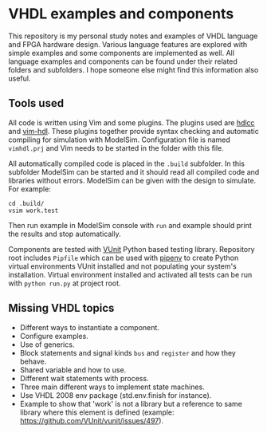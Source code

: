 # VHDL examples and components

This repository is my personal study notes and examples of VHDL language and
FPGA hardware design. Various language features are explored with simple
examples and some components are implemented as well. All language examples and
components can be found under their related folders and subfolders. I hope
someone else might find this information also useful.

## Tools used

All code is written using Vim and some plugins. The plugins used are [hdlcc](https://github.com/suoto/hdlcc) and
[vim-hdl](https://github.com/suoto/vim-hdl).  These plugins together provide
syntax checking and automatic compiling for simulation with ModelSim.
Configuration file is named `vimhdl.prj` and Vim needs to be started in the
folder with this file.

All automatically compiled code is placed in the `.build` subfolder. In this
subfolder ModelSim can be started and it should read all compiled code and
libraries without errors. ModelSim can be given with the design to simulate. For
example:
```
cd .build/
vsim work.test
```
Then run example in ModelSim console with `run` and example should print the
results and stop automatically.

Components are tested with [VUnit](https://vunit.github.io/) Python based
testing library.  Repository root includes `Pipfile` which can be used with
[pipenv](https://github.com/pypa/pipenv) to create Python virtual environments
VUnit installed and not populating your system's installation. Virtual environment
installed and activated all tests can be run with `python run.py` at project
root.

## Missing VHDL topics

* Different ways to instantiate a component.
* Configure examples.
* Use of generics.
* Block statements and signal kinds `bus` and `register` and how they behave.
* Shared variable and how to use.
* Different wait statements with process.
* Three main different ways to implement state machines.
* Use VHDL 2008 env package (std.env.finish for instance).
* Example to show that 'work' is not a library but a reference to same library
    where this element is defined (example:
    https://github.com/VUnit/vunit/issues/497).
